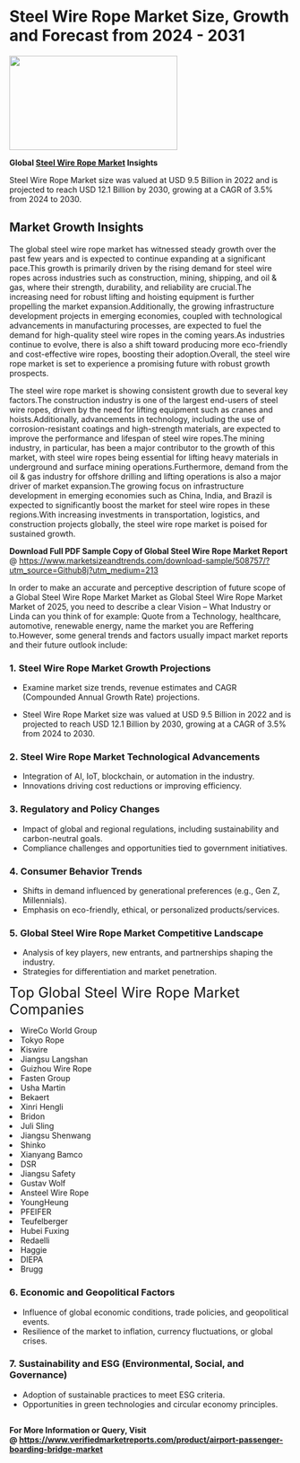 <H1>Steel Wire Rope Market Size, Growth and Forecast from 2024 - 2031</H1><img class="aligncenter size-medium wp-image-584254" src="https://thirdeyenews.in/wp-content/uploads/2024/09/Global-Market-Research-300x168.jpeg" alt="" width="300" height="168" /><p><strong>Global&nbsp;<a href="https://www.marketsizeandtrends.com/download-sample/508757/?utm_source=Github8j?utm_medium=213">Steel Wire Rope Market</a> Insights</strong></p><p>Steel Wire Rope Market size was valued at USD 9.5 Billion in 2022 and is projected to reach USD 12.1 Billion by 2030, growing at a CAGR of 3.5% from 2024 to 2030.</p><p><h2>Market Growth Insights</h2> <p>The global steel wire rope market has witnessed steady growth over the past few years and is expected to continue expanding at a significant pace.This growth is primarily driven by the rising demand for steel wire ropes across industries such as construction, mining, shipping, and oil & gas, where their strength, durability, and reliability are crucial.The increasing need for robust lifting and hoisting equipment is further propelling the market expansion.Additionally, the growing infrastructure development projects in emerging economies, coupled with technological advancements in manufacturing processes, are expected to fuel the demand for high-quality steel wire ropes in the coming years.As industries continue to evolve, there is also a shift toward producing more eco-friendly and cost-effective wire ropes, boosting their adoption.Overall, the steel wire rope market is set to experience a promising future with robust growth prospects.</p> <p>The steel wire rope market is showing consistent growth due to several key factors.The construction industry is one of the largest end-users of steel wire ropes, driven by the need for lifting equipment such as cranes and hoists.Additionally, advancements in technology, including the use of corrosion-resistant coatings and high-strength materials, are expected to improve the performance and lifespan of steel wire ropes.The mining industry, in particular, has been a major contributor to the growth of this market, with steel wire ropes being essential for lifting heavy materials in underground and surface mining operations.Furthermore, demand from the oil & gas industry for offshore drilling and lifting operations is also a major driver of market expansion.The growing focus on infrastructure development in emerging economies such as China, India, and Brazil is expected to significantly boost the market for steel wire ropes in these regions.With increasing investments in transportation, logistics, and construction projects globally, the steel wire rope market is poised for sustained growth.<p><span class=""><strong>Download Full PDF Sample Copy of Global Steel Wire Rope Market Report</strong> @ <a href="https://www.marketsizeandtrends.com/download-sample/508757/?utm_source=Github8j?utm_medium=213" target="_blank">https://www.marketsizeandtrends.com/download-sample/508757/?utm_source=Github8j?utm_medium=213</a></span></p><p>In order to make an accurate and perceptive description of future scope of a Global&nbsp;Steel Wire Rope Market Market as Global&nbsp;Steel Wire Rope Market Market of 2025, you need to describe a clear Vision &ndash; What Industry or Linda can you think of for example: Quote from a Technology, healthcare, automotive, renewable energy, name the market you are Reffering to.However, some general trends and factors usually impact market reports and their future outlook include:</p><h3>1.&nbsp;<strong>Steel Wire Rope Market Growth Projections</strong></h3><ul><li>Examine market size trends, revenue estimates and CAGR (Compounded Annual Growth Rate) projections.</li><li><p>Steel Wire Rope Market size was valued at USD 9.5 Billion in 2022 and is projected to reach USD 12.1 Billion by 2030, growing at a CAGR of 3.5% from 2024 to 2030.</p></li></ul><h3>2.&nbsp;<strong>Steel Wire Rope Market Technological Advancements</strong></h3><ul><li>Integration of AI, IoT, blockchain, or automation in the industry.</li><li>Innovations driving cost reductions or improving efficiency.</li></ul><h3>3.&nbsp;<strong>Regulatory and Policy Changes</strong></h3><ul><li>Impact of global and regional regulations, including sustainability and carbon-neutral goals.</li><li>Compliance challenges and opportunities tied to government initiatives.</li></ul><h3>4.&nbsp;<strong>Consumer Behavior Trends</strong></h3><ul><li>Shifts in demand influenced by generational preferences (e.g., Gen Z, Millennials).</li><li>Emphasis on eco-friendly, ethical, or personalized products/services.</li></ul><h3>5.&nbsp;<strong>Global Steel Wire Rope Market Competitive Landscape</strong></h3><ul><li>Analysis of key players, new entrants, and partnerships shaping the industry.</li><li>Strategies for differentiation and market penetration.</li></ul><p data-pm-slice="1 1 []"><span style="color: inherit; font-family: inherit; font-size: 25px;">Top Global Steel Wire Rope Market Companies</span></p><div class="" data-test-id=""><p><li>WireCo World Group</li><li> Tokyo Rope</li><li> Kiswire</li><li> Jiangsu Langshan</li><li> Guizhou Wire Rope</li><li> Fasten Group</li><li> Usha Martin</li><li> Bekaert</li><li> Xinri Hengli</li><li> Bridon</li><li> Juli Sling</li><li> Jiangsu Shenwang</li><li> Shinko</li><li> Xianyang Bamco</li><li> DSR</li><li> Jiangsu Safety</li><li> Gustav Wolf</li><li> Ansteel Wire Rope</li><li> YoungHeung</li><li> PFEIFER</li><li> Teufelberger</li><li> Hubei Fuxing</li><li> Redaelli</li><li> Haggie</li><li> DIEPA</li><li> Brugg</li></p></div><h3>6.&nbsp;<strong>Economic and Geopolitical Factors</strong></h3><ul><li>Influence of global economic conditions, trade policies, and geopolitical events.</li><li>Resilience of the market to inflation, currency fluctuations, or global crises.</li></ul><h3>7.&nbsp;<strong>Sustainability and ESG (Environmental, Social, and Governance)</strong></h3><ul><li>Adoption of sustainable practices to meet ESG criteria.</li><li>Opportunities in green technologies and circular economy principles.</li></ul><h2><strong style="font-size: 14px;">For More Information or Query, Visit @&nbsp;</strong><a style="background-color: #ffffff; font-size: 14px;" href="https://www.marketsizeandtrends.com/report/steel-wire-rope-market/" target="_blank">https://www.verifiedmarketreports.com/product/airport-passenger-boarding-bridge-market</a></h2>